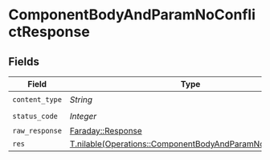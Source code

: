# ComponentBodyAndParamNoConflictResponse


## Fields

| Field                                                                                                                      | Type                                                                                                                       | Required                                                                                                                   | Description                                                                                                                |
| -------------------------------------------------------------------------------------------------------------------------- | -------------------------------------------------------------------------------------------------------------------------- | -------------------------------------------------------------------------------------------------------------------------- | -------------------------------------------------------------------------------------------------------------------------- |
| `content_type`                                                                                                             | *String*                                                                                                                   | :heavy_check_mark:                                                                                                         | N/A                                                                                                                        |
| `status_code`                                                                                                              | *Integer*                                                                                                                  | :heavy_check_mark:                                                                                                         | N/A                                                                                                                        |
| `raw_response`                                                                                                             | [Faraday::Response](https://www.rubydoc.info/gems/faraday/Faraday/Response)                                                | :heavy_minus_sign:                                                                                                         | N/A                                                                                                                        |
| `res`                                                                                                                      | [T.nilable(Operations::ComponentBodyAndParamNoConflictRes)](../../models/operations/componentbodyandparamnoconflictres.md) | :heavy_minus_sign:                                                                                                         | OK                                                                                                                         |